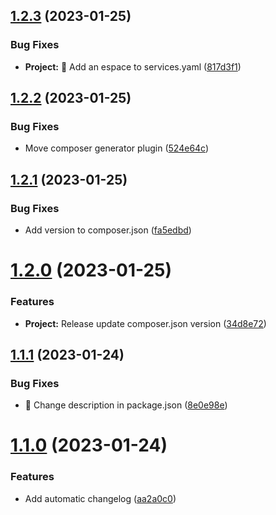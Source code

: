 ## [1.2.3](https://github.com/sebdeleze/test-release/compare/v1.2.2...v1.2.3) (2023-01-25)


### Bug Fixes

* **Project:** :bug: Add an espace to services.yaml ([817d3f1](https://github.com/sebdeleze/test-release/commit/817d3f13e271e452792b0d25ee8d1dffa5fba4c8))

## [1.2.2](https://github.com/sebdeleze/test-release/compare/v1.2.1...v1.2.2) (2023-01-25)


### Bug Fixes

* Move composer generator plugin ([524e64c](https://github.com/sebdeleze/test-release/commit/524e64c9cb0d9123a1221daa32c3b38b2a4b8c27))

## [1.2.1](https://github.com/sebdeleze/test-release/compare/v1.2.0...v1.2.1) (2023-01-25)


### Bug Fixes

* Add version to composer.json ([fa5edbd](https://github.com/sebdeleze/test-release/commit/fa5edbdf4fbcea3527f4488213cf937a0e0f352e))

# [1.2.0](https://github.com/sebdeleze/test-release/compare/v1.1.1...v1.2.0) (2023-01-25)


### Features

* **Project:** Release update composer.json version ([34d8e72](https://github.com/sebdeleze/test-release/commit/34d8e72e8cf341855c0d44ca43740d1ca60375a2))

## [1.1.1](https://github.com/sebdeleze/test-release/compare/v1.1.0...v1.1.1) (2023-01-24)


### Bug Fixes

* :bug: Change description in package.json ([8e0e98e](https://github.com/sebdeleze/test-release/commit/8e0e98e86c91ba80d99642c18170724c238d4c02))

# [1.1.0](https://github.com/sebdeleze/test-release/compare/v1.0.0...v1.1.0) (2023-01-24)


### Features

* Add automatic changelog ([aa2a0c0](https://github.com/sebdeleze/test-release/commit/aa2a0c0eded3b6ead7588ed8d86a16c1b70fc622))
